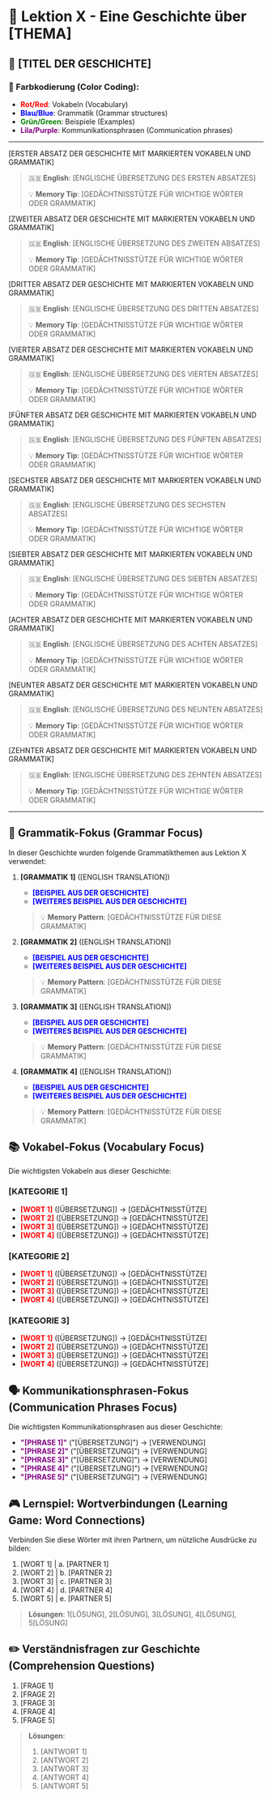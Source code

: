 # 📖 Lektion X - Eine Geschichte über [THEMA]

## 📅 [TITEL DER GESCHICHTE]

### 🎨 Farbkodierung (Color Coding):
- <span style="color:red;">**Rot/Red**</span>: Vokabeln (Vocabulary)
- <span style="color:blue;">**Blau/Blue**</span>: Grammatik (Grammar structures)
- <span style="color:green;">**Grün/Green**</span>: Beispiele (Examples)
- <span style="color:purple;">**Lila/Purple**</span>: Kommunikationsphrasen (Communication phrases)

---

[ERSTER ABSATZ DER GESCHICHTE MIT MARKIERTEN VOKABELN UND GRAMMATIK]

> 🇬🇧 **English**: [ENGLISCHE ÜBERSETZUNG DES ERSTEN ABSATZES]
>
> 💡 **Memory Tip**: [GEDÄCHTNISSTÜTZE FÜR WICHTIGE WÖRTER ODER GRAMMATIK]

[ZWEITER ABSATZ DER GESCHICHTE MIT MARKIERTEN VOKABELN UND GRAMMATIK]

> 🇬🇧 **English**: [ENGLISCHE ÜBERSETZUNG DES ZWEITEN ABSATZES]
>
> 💡 **Memory Tip**: [GEDÄCHTNISSTÜTZE FÜR WICHTIGE WÖRTER ODER GRAMMATIK]

[DRITTER ABSATZ DER GESCHICHTE MIT MARKIERTEN VOKABELN UND GRAMMATIK]

> 🇬🇧 **English**: [ENGLISCHE ÜBERSETZUNG DES DRITTEN ABSATZES]
>
> 💡 **Memory Tip**: [GEDÄCHTNISSTÜTZE FÜR WICHTIGE WÖRTER ODER GRAMMATIK]

[VIERTER ABSATZ DER GESCHICHTE MIT MARKIERTEN VOKABELN UND GRAMMATIK]

> 🇬🇧 **English**: [ENGLISCHE ÜBERSETZUNG DES VIERTEN ABSATZES]
>
> 💡 **Memory Tip**: [GEDÄCHTNISSTÜTZE FÜR WICHTIGE WÖRTER ODER GRAMMATIK]

[FÜNFTER ABSATZ DER GESCHICHTE MIT MARKIERTEN VOKABELN UND GRAMMATIK]

> 🇬🇧 **English**: [ENGLISCHE ÜBERSETZUNG DES FÜNFTEN ABSATZES]
>
> 💡 **Memory Tip**: [GEDÄCHTNISSTÜTZE FÜR WICHTIGE WÖRTER ODER GRAMMATIK]

[SECHSTER ABSATZ DER GESCHICHTE MIT MARKIERTEN VOKABELN UND GRAMMATIK]

> 🇬🇧 **English**: [ENGLISCHE ÜBERSETZUNG DES SECHSTEN ABSATZES]
>
> 💡 **Memory Tip**: [GEDÄCHTNISSTÜTZE FÜR WICHTIGE WÖRTER ODER GRAMMATIK]

[SIEBTER ABSATZ DER GESCHICHTE MIT MARKIERTEN VOKABELN UND GRAMMATIK]

> 🇬🇧 **English**: [ENGLISCHE ÜBERSETZUNG DES SIEBTEN ABSATZES]
>
> 💡 **Memory Tip**: [GEDÄCHTNISSTÜTZE FÜR WICHTIGE WÖRTER ODER GRAMMATIK]

[ACHTER ABSATZ DER GESCHICHTE MIT MARKIERTEN VOKABELN UND GRAMMATIK]

> 🇬🇧 **English**: [ENGLISCHE ÜBERSETZUNG DES ACHTEN ABSATZES]
>
> 💡 **Memory Tip**: [GEDÄCHTNISSTÜTZE FÜR WICHTIGE WÖRTER ODER GRAMMATIK]

[NEUNTER ABSATZ DER GESCHICHTE MIT MARKIERTEN VOKABELN UND GRAMMATIK]

> 🇬🇧 **English**: [ENGLISCHE ÜBERSETZUNG DES NEUNTEN ABSATZES]
>
> 💡 **Memory Tip**: [GEDÄCHTNISSTÜTZE FÜR WICHTIGE WÖRTER ODER GRAMMATIK]

[ZEHNTER ABSATZ DER GESCHICHTE MIT MARKIERTEN VOKABELN UND GRAMMATIK]

> 🇬🇧 **English**: [ENGLISCHE ÜBERSETZUNG DES ZEHNTEN ABSATZES]
>
> 💡 **Memory Tip**: [GEDÄCHTNISSTÜTZE FÜR WICHTIGE WÖRTER ODER GRAMMATIK]

---

## 🔄 Grammatik-Fokus (Grammar Focus)

In dieser Geschichte wurden folgende Grammatikthemen aus Lektion X verwendet:

1. **[GRAMMATIK 1]** ([ENGLISH TRANSLATION])
   - <span style="color:blue;">**[BEISPIEL AUS DER GESCHICHTE]**</span>
   - <span style="color:blue;">**[WEITERES BEISPIEL AUS DER GESCHICHTE]**</span>

   > 💡 **Memory Pattern**: [GEDÄCHTNISSTÜTZE FÜR DIESE GRAMMATIK]

2. **[GRAMMATIK 2]** ([ENGLISH TRANSLATION])
   - <span style="color:blue;">**[BEISPIEL AUS DER GESCHICHTE]**</span>
   - <span style="color:blue;">**[WEITERES BEISPIEL AUS DER GESCHICHTE]**</span>

   > 💡 **Memory Pattern**: [GEDÄCHTNISSTÜTZE FÜR DIESE GRAMMATIK]

3. **[GRAMMATIK 3]** ([ENGLISH TRANSLATION])
   - <span style="color:blue;">**[BEISPIEL AUS DER GESCHICHTE]**</span>
   - <span style="color:blue;">**[WEITERES BEISPIEL AUS DER GESCHICHTE]**</span>

   > 💡 **Memory Pattern**: [GEDÄCHTNISSTÜTZE FÜR DIESE GRAMMATIK]

4. **[GRAMMATIK 4]** ([ENGLISH TRANSLATION])
   - <span style="color:blue;">**[BEISPIEL AUS DER GESCHICHTE]**</span>
   - <span style="color:blue;">**[WEITERES BEISPIEL AUS DER GESCHICHTE]**</span>

   > 💡 **Memory Pattern**: [GEDÄCHTNISSTÜTZE FÜR DIESE GRAMMATIK]

## 📚 Vokabel-Fokus (Vocabulary Focus)

Die wichtigsten Vokabeln aus dieser Geschichte:

### [KATEGORIE 1]
- <span style="color:red;">**[WORT 1]**</span> ([ÜBERSETZUNG]) → [GEDÄCHTNISSTÜTZE]
- <span style="color:red;">**[WORT 2]**</span> ([ÜBERSETZUNG]) → [GEDÄCHTNISSTÜTZE]
- <span style="color:red;">**[WORT 3]**</span> ([ÜBERSETZUNG]) → [GEDÄCHTNISSTÜTZE]
- <span style="color:red;">**[WORT 4]**</span> ([ÜBERSETZUNG]) → [GEDÄCHTNISSTÜTZE]

### [KATEGORIE 2]
- <span style="color:red;">**[WORT 1]**</span> ([ÜBERSETZUNG]) → [GEDÄCHTNISSTÜTZE]
- <span style="color:red;">**[WORT 2]**</span> ([ÜBERSETZUNG]) → [GEDÄCHTNISSTÜTZE]
- <span style="color:red;">**[WORT 3]**</span> ([ÜBERSETZUNG]) → [GEDÄCHTNISSTÜTZE]
- <span style="color:red;">**[WORT 4]**</span> ([ÜBERSETZUNG]) → [GEDÄCHTNISSTÜTZE]

### [KATEGORIE 3]
- <span style="color:red;">**[WORT 1]**</span> ([ÜBERSETZUNG]) → [GEDÄCHTNISSTÜTZE]
- <span style="color:red;">**[WORT 2]**</span> ([ÜBERSETZUNG]) → [GEDÄCHTNISSTÜTZE]
- <span style="color:red;">**[WORT 3]**</span> ([ÜBERSETZUNG]) → [GEDÄCHTNISSTÜTZE]
- <span style="color:red;">**[WORT 4]**</span> ([ÜBERSETZUNG]) → [GEDÄCHTNISSTÜTZE]

## 🗣️ Kommunikationsphrasen-Fokus (Communication Phrases Focus)

Die wichtigsten Kommunikationsphrasen aus dieser Geschichte:

- <span style="color:purple;">**"[PHRASE 1]"**</span> ("[ÜBERSETZUNG]") → [VERWENDUNG]
- <span style="color:purple;">**"[PHRASE 2]"**</span> ("[ÜBERSETZUNG]") → [VERWENDUNG]
- <span style="color:purple;">**"[PHRASE 3]"**</span> ("[ÜBERSETZUNG]") → [VERWENDUNG]
- <span style="color:purple;">**"[PHRASE 4]"**</span> ("[ÜBERSETZUNG]") → [VERWENDUNG]
- <span style="color:purple;">**"[PHRASE 5]"**</span> ("[ÜBERSETZUNG]") → [VERWENDUNG]

## 🎮 Lernspiel: Wortverbindungen (Learning Game: Word Connections)

Verbinden Sie diese Wörter mit ihren Partnern, um nützliche Ausdrücke zu bilden:

1. [WORT 1] | a. [PARTNER 1]
2. [WORT 2] | b. [PARTNER 2]
3. [WORT 3] | c. [PARTNER 3]
4. [WORT 4] | d. [PARTNER 4]
5. [WORT 5] | e. [PARTNER 5]

> **Lösungen**: 1[LÖSUNG], 2[LÖSUNG], 3[LÖSUNG], 4[LÖSUNG], 5[LÖSUNG]

## ✏️ Verständnisfragen zur Geschichte (Comprehension Questions)

1. [FRAGE 1]
2. [FRAGE 2]
3. [FRAGE 3]
4. [FRAGE 4]
5. [FRAGE 5]

> **Lösungen**:
> 1. [ANTWORT 1]
> 2. [ANTWORT 2]
> 3. [ANTWORT 3]
> 4. [ANTWORT 4]
> 5. [ANTWORT 5]
